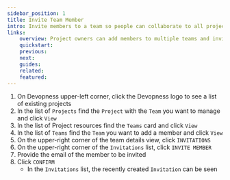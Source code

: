 ```yaml
---
sidebar_position: 1
title: Invite Team Member
intro: Invite members to a team so people can collaborate to all project environments on which the team has permissions.
links:
    overview: Project owners can add members to multiple teams and invite non-members to join a project team.
    quickstart:
    previous:
    next:
    guides:
    related:
    featured:
---
```


1. On Devopness upper-left corner, click the Devopness logo to see a list of existing projects
1. In the list of `Projects` find the `Project` with the `Team` you want to manage and click `View`
1. In the list of Project resources find the `Teams` card and click `View`
1. In the list of `Teams` find the `Team` you want to add a member and click `View`
1. On the upper-right corner of the team details view, click `INVITATIONS`
1. On the upper-right corner of the `Invitations` list, click `INVITE MEMBER`
1. Provide the email of the member to be invited
1. Click `CONFIRM`
    - In the `Invitations` list, the recently created `Invitation` can be seen
